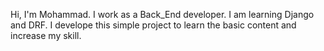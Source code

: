 Hi, I'm Mohammad.
I work as a Back_End developer.
I am learning Django and DRF.
I develope this simple project to learn the basic content and increase my skill.

